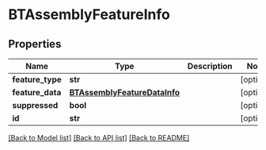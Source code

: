 # BTAssemblyFeatureInfo

## Properties
Name | Type | Description | Notes
------------ | ------------- | ------------- | -------------
**feature_type** | **str** |  | [optional] 
**feature_data** | [**BTAssemblyFeatureDataInfo**](BTAssemblyFeatureDataInfo.md) |  | [optional] 
**suppressed** | **bool** |  | [optional] 
**id** | **str** |  | [optional] 

[[Back to Model list]](../README.md#documentation-for-models) [[Back to API list]](../README.md#documentation-for-api-endpoints) [[Back to README]](../README.md)


